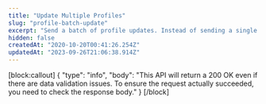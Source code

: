 ```yaml
---
title: "Update Multiple Profiles"
slug: "profile-batch-update"
excerpt: "Send a batch of profile updates. Instead of sending a single JSON object as the data query parameter, send a JSON list of objects as the data parameter of an application/json POST or GET request body"
hidden: false
createdAt: "2020-10-20T00:41:26.254Z"
updatedAt: "2023-09-26T21:06:38.914Z"
---
```

[block:callout] { "type": "info", "body": "This API will return a 200 OK even if there are data validation issues. To ensure the request actually succeeded, you need to check the response body." } [/block]
